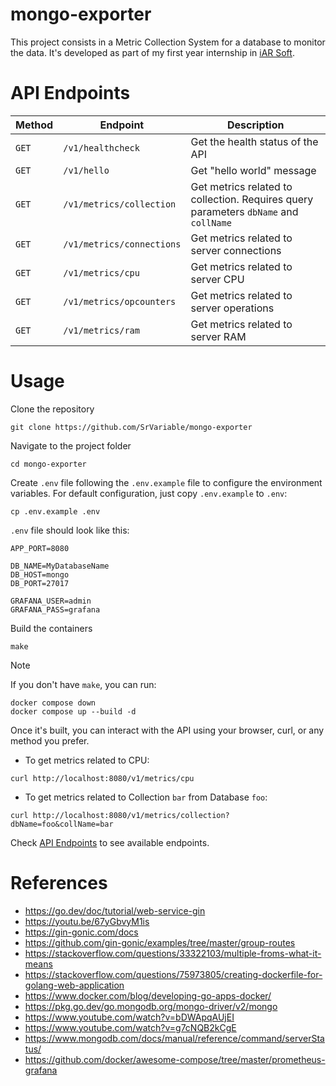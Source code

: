 # mongo-exporter

This project consists in a Metric Collection System for a database to monitor
the data. It's developed as part of my first year internship in
[iAR Soft](https://www.iar-soft.com/).

# API Endpoints

| Method | Endpoint                  | Description                                                                          |
| ------ | ------------------------- | ------------------------------------------------------------------------------------ |
| `GET`  | `/v1/healthcheck`         | Get the health status of the API                                                     |
| `GET`  | `/v1/hello`               | Get "hello world" message                                                            |
| `GET`  | `/v1/metrics/collection`  | Get metrics related to collection. Requires query parameters `dbName` and `collName` |
| `GET`  | `/v1/metrics/connections` | Get metrics related to server connections                                            |
| `GET`  | `/v1/metrics/cpu`         | Get metrics related to server CPU                                                    |
| `GET`  | `/v1/metrics/opcounters`  | Get metrics related to server operations                                             |
| `GET`  | `/v1/metrics/ram`         | Get metrics related to server RAM                                                    |

# Usage

Clone the repository

```
git clone https://github.com/SrVariable/mongo-exporter
```

Navigate to the project folder

```
cd mongo-exporter
```

Create `.env` file following the `.env.example` file to configure the environment
variables. For default configuration, just copy `.env.example` to `.env`:

```
cp .env.example .env
```

`.env` file should look like this:

```
APP_PORT=8080

DB_NAME=MyDatabaseName
DB_HOST=mongo
DB_PORT=27017

GRAFANA_USER=admin
GRAFANA_PASS=grafana
```

Build the containers

```
make
```

> [!NOTE]
>
> If you don't have `make`, you can run:
>
> ```
> docker compose down
> docker compose up --build -d
> ```

Once it's built, you can interact with the API using your browser, curl, or
any method you prefer.

- To get metrics related to CPU:

```
curl http://localhost:8080/v1/metrics/cpu
```

- To get metrics related to Collection `bar` from Database `foo`:

```
curl http://localhost:8080/v1/metrics/collection?dbName=foo&collName=bar
```

Check [API Endpoints](#api-endpoints) to see available endpoints.

# References

- https://go.dev/doc/tutorial/web-service-gin
- https://youtu.be/67yGbvyM1is
- https://gin-gonic.com/docs
- https://github.com/gin-gonic/examples/tree/master/group-routes
- https://stackoverflow.com/questions/33322103/multiple-froms-what-it-means
- https://stackoverflow.com/questions/75973805/creating-dockerfile-for-golang-web-application
- https://www.docker.com/blog/developing-go-apps-docker/
- https://pkg.go.dev/go.mongodb.org/mongo-driver/v2/mongo
- https://www.youtube.com/watch?v=bDWApqAUjEI
- https://www.youtube.com/watch?v=g7cNQB2kCgE
- https://www.mongodb.com/docs/manual/reference/command/serverStatus/
- https://github.com/docker/awesome-compose/tree/master/prometheus-grafana

